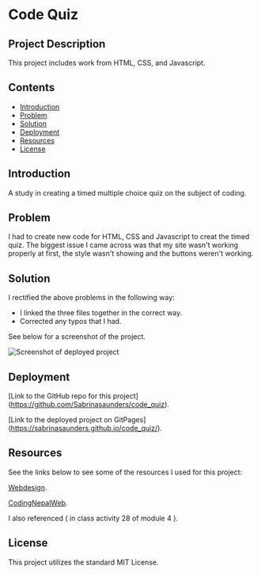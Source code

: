 # Code Quiz


## Project Description

This project includes work from HTML, CSS, and Javascript.

## Contents

- [Introduction](#introduction)
- [Problem](#problem)
- [Solution](#solution)
- [Deployment](#deployment)
- [Resources](#resources)
- [License](#License)

## Introduction

A study in creating a timed multiple choice quiz on the subject of coding.

## Problem

I had to create new code for HTML, CSS and Javascript to creat the timed quiz. The biggest issue I came across was that my site wasn't working properly at first, the style wasn't showing and the buttons weren't working.

## Solution

I rectified the above problems in the following way:

- I linked the three files together in the correct way.
- Corrected any typos that I had.

See below for a screenshot of the project.

![Screenshot of deployed project](/assets/Screenshot%202024-02-05%20at%204.35.55 PM.png)

## Deployment

[Link to the GitHub repo for this project] (https://github.com/Sabrinasaunders/code_quiz).

[Link to the deployed project on GitPages] (https://sabrinasaunders.github.io/code_quiz/).


## Resources

See the links below to see some of the resources I used for this project:

[Webdesign](https://webdesign.tutsplus.com/multiple-choice-quiz-app-with-javascript--cms-107756t).

[CodingNepalWeb](https://www.codingnepalweb.com/quiz-app-with-timer-javascript/).

I also referenced ( in class activity 28 of module 4 ).

## License

This project utilizes the standard MIT License.
